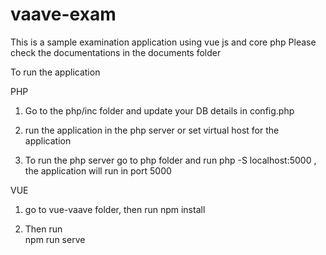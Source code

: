 # vaave-exam
This is a sample examination application using vue js and core php
Please check the documentations in the documents folder

To run the application 

PHP

1. Go to the php/inc folder and update your DB details in config.php

2. run the application in the php server or set virtual host for the application

3. To run the php server go to php folder and run php -S localhost:5000 , the application will run in port 5000


VUE

1. go to vue-vaave folder, then run
 npm install

2. Then run  
 npm run serve

